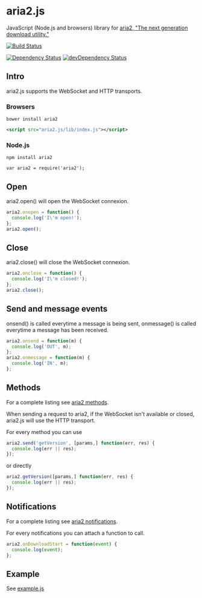 aria2.js
========

JavaScript (Node.js and browsers) library for [aria2, "The next generation download utility."](http://aria2.sourceforge.net/)


[![Build Status](https://travis-ci.org/sonnyp/aria2.js.png?branch=master)](https://travis-ci.org/sonnyp/aria2.js)

[![Dependency Status](https://david-dm.org/sonnyp/aria2.js.png)](https://david-dm.org/sonnyp/aria2.js)
[![devDependency Status](https://david-dm.org/sonnyp/aria2.js/dev-status.png)](https://david-dm.org/sonnyp/aria2.js#info=devDependencies)

## Intro

aria2.js supports the WebSocket and HTTP transports.

### Browsers
```
bower install aria2
```
```xml
<script src="aria2.js/lib/index.js"></script>
```

### Node.js
```
npm install aria2
```
```
var aria2 = require('aria2');
```

## Open

aria2.open() will open the WebSocket connexion.
```javascript
aria2.onopen = function() {
  console.log('I\'m open!');
};
aria2.open();
```

## Close

aria2.close() will close the WebSocket connexion.
```javascript
aria2.onclose = function() {
  console.log('I\'m closed!');
};
aria2.close();
```

## Send and message events

onsend() is called everytime a message is being sent, onmessage() is called everytime a message has been received.
```javascript
aria2.onsend = function(m) {
  console.log('OUT', m);
};
aria2.onmessage = function(m) {
  console.log('IN', m);
};
```

## Methods
For a complete listing see [aria2 methods](http://aria2.sourceforge.net/manual/en/html/aria2c.html#methods).

When sending a request to aria2, if the WebSocket isn't available or closed, aria2.js will use the HTTP transport.

For every method you can use
```javascript
aria2.send('getVersion', [params,] function(err, res) {
  console.log(err || res);
});
```
or directly
```javascript
aria2.getVersion([params,] function(err, res) {
  console.log(err || res);
});
```

## Notifications
For a complete listing see [aria2 notifications](http://aria2.sourceforge.net/manual/en/html/aria2c.html#json-rpc-over-websocket).

For every notifications you can attach a function to call.
```javascript
aria2.onDownloadStart = function(event) {
  console.log(event);
};
```

## Example
See [example.js](https://github.com/sonnyp/aria2.js/blob/master/example/example.js)
